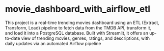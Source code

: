 # movie_dashboard_with_airflow_etl
This project is a real-time trending movies dashboard using an ETL (Extract, Transform, Load) pipeline to fetch data from the TMDB API, transform it, and load it into a PostgreSQL database. Built with Streamlit, it offers an up-to-date view of trending movies, genres, ratings, and descriptions, with daily updates via an automated Airflow pipeline
